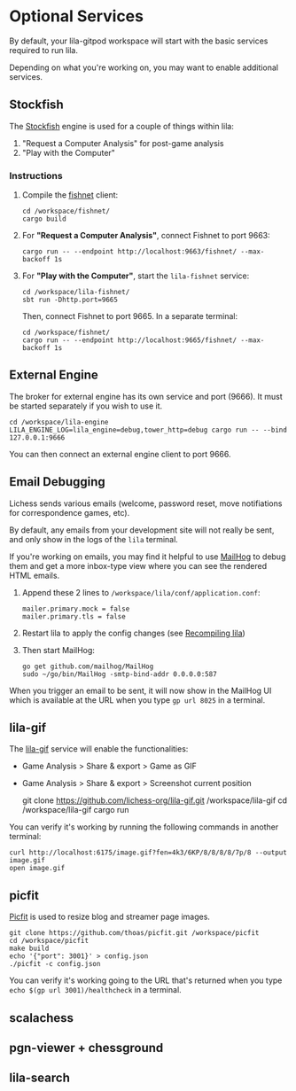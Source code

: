 # Optional Services

By default, your lila-gitpod workspace will start with the basic services required to run lila.

Depending on what you're working on, you may want to enable additional services.

## Stockfish

The [Stockfish](https://stockfishchess.org/) engine is used for a couple of things within lila:

1. "Request a Computer Analysis" for post-game analysis
2. "Play with the Computer"

### Instructions

1. Compile the [fishnet](https://github.com/lichess-org/fishnet) client:
   ```
   cd /workspace/fishnet/
   cargo build
   ```

2. For **"Request a Computer Analysis"**, connect Fishnet to port 9663:
   ```
   cargo run -- --endpoint http://localhost:9663/fishnet/ --max-backoff 1s
   ```

3. For **"Play with the Computer"**, start the `lila-fishnet` service:
   ```
   cd /workspace/lila-fishnet/
   sbt run -Dhttp.port=9665
   ```
   Then, connect Fishnet to port 9665. In a separate terminal:
   ```
   cd /workspace/fishnet/
   cargo run -- --endpoint http://localhost:9665/fishnet/ --max-backoff 1s
   ```

## External Engine

The broker for external engine has its own service and port (9666). It must be started separately if you wish to use it.

    cd /workspace/lila-engine
    LILA_ENGINE_LOG=lila_engine=debug,tower_http=debug cargo run -- --bind 127.0.0.1:9666

You can then connect an external engine client to port 9666.

## Email Debugging

Lichess sends various emails (welcome, password reset, move notifiations for correspondence games, etc).

By default, any emails from your development site will not really be sent, and only show in the logs of the `lila` terminal.

If you're working on emails, you may find it helpful to use [MailHog](https://github.com/mailhog/MailHog) to debug them and get a more inbox-type view where you can see the rendered HTML emails.

1. Append these 2 lines to `/workspace/lila/conf/application.conf`:
   ```
   mailer.primary.mock = false
   mailer.primary.tls = false
   ```

2. Restart lila to apply the config changes (see [Recompiling lila](/development/#recompiling-lila))

3. Then start MailHog:
   ```
   go get github.com/mailhog/MailHog
   sudo ~/go/bin/MailHog -smtp-bind-addr 0.0.0.0:587
   ```

When you trigger an email to be sent, it will now show in the MailHog UI which is available at the URL when you type `gp url 8025` in a terminal.

## lila-gif

The [lila-gif](https://github.com/lichess-org/lila-gif) service will enable the functionalities:

- Game Analysis > Share & export > Game as GIF
- Game Analysis > Share & export > Screenshot current position

    git clone https://github.com/lichess-org/lila-gif.git /workspace/lila-gif
    cd /workspace/lila-gif
    cargo run

You can verify it's working by running the following commands in another terminal:

    curl http://localhost:6175/image.gif?fen=4k3/6KP/8/8/8/8/7p/8 --output image.gif
    open image.gif

## picfit

[Picfit](https://github.com/thoas/picfit) is used to resize blog and streamer page images.

    git clone https://github.com/thoas/picfit.git /workspace/picfit
    cd /workspace/picfit
    make build
    echo '{"port": 3001}' > config.json
    ./picfit -c config.json

You can verify it's working going to the URL that's returned when you type `echo $(gp url 3001)/healthcheck` in a terminal.

## scalachess

## pgn-viewer + chessground

## lila-search
